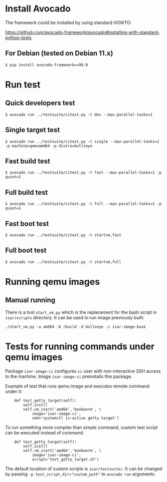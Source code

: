 # Install Avocado

The framework could be installed by using standard HOWTO:

  https://github.com/avocado-framework/avocado#installing-with-standard-python-tools

## For Debian (tested on Debian 11.x)

```
$ pip install avocado-framework==99.0
```

# Run test

## Quick developers test

```
$ avocado run ../testsuite/citest.py -t dev --max-parallel-tasks=1
```

## Single target test

```
$ avocado run ../testsuite/citest.py -t single --max-parallel-tasks=1 -p machine=qemuamd64 -p distro=bullseye
```

## Fast build test

```
$ avocado run ../testsuite/citest.py -t fast --max-parallel-tasks=1 -p quiet=1
```

## Full build test

```
$ avocado run ../testsuite/citest.py -t full --max-parallel-tasks=1 -p quiet=1
```

## Fast boot test

```
$ avocado run ../testsuite/citest.py -t startvm,fast
```

## Full boot test

```
$ avocado run ../testsuite/citest.py -t startvm,full
```

# Running qemu images

## Manual running

There is a tool `start_vm.py` which is the replacement for the bash script in
`isar/scripts` directory. It can be used to run image previously built:

```
./start_vm.py -a amd64 -b /build -d bullseye -i isar-image-base
```

# Tests for running commands under qemu images

Package `isar-image-ci` configures `ci` user with non-interactive SSH access
to the machine. Image `isar-image-ci` preinstalls this package.

Example of test that runs qemu image and executes remote command under it:

```
    def test_getty_target(self):
        self.init()
        self.vm_start('amd64','bookworm', \
            image='isar-image-ci',
            cmd='systemctl is-active getty.target')
```

To run something more complex than simple command, custom test script
can be executed instead of command:

```
    def test_getty_target(self):
        self.init()
        self.vm_start('amd64','bookworm', \
            image='isar-image-ci',
            script='test_getty_target.sh')
```

The default location of custom scripts is `isar/testsuite/`. It can be changed
by passing `-p test_script_dir="custom_path"` to `avocado run`
arguments.
